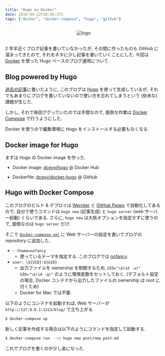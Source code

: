 ```yaml
---
title: "Hugo on Docker"
date: 2018-04-22T10:58:37Z
tags: ["docker", "docker-compose", "hugo", "github"]
---
```


<div style="text-align: center;">
  <img src="../../images/hugo.png" alt="logo">
</div>
<br>

2 年半近くブログ記事を書いていなかったが, その間に作ったものも GitHub に溜まってきたので, それをネタに少し記事を書いていくことにした.
今回は [Docker](https://www.docker.com/) を使った Hugo ベースのブログ運用について.

Blog powered by Hugo
--------------------

[過去の記事](/post/hugo_blog.md)に書いたように, このブログは [Hugo](https://gohugo.io/) を使って生成しているが, それでもあまりにブログを書いていないので使い方を忘れてしまうという (些末な) 課題が生じた.

しかし, それで毎回ググっていたのでは手間なので, 面倒な作業は [Docker Compose](https://docs.docker.com/compose/) で行うようにした.

Docker を使うので編集環境に Hugo をインストールする必要もなくなる.

Docker image for Hugo
---------------------

まずは Hugo の Docker image を作った.

- Docker image: [dceoy/hugo](https://hub.docker.com/r/dceoy/hugo/) @ Docker Hub

- Dockerfile: [dceoy/docker-hugo](https://github.com/dceoy/docker-hugo) @ GitHub

Hugo with Docker Compose
------------------------

このブログのビルド & デプロイは [Wercker](http://www.wercker.com/) と [GitHub Pages](https://pages.github.com/) で自動化してあるので, 自分で使うコマンドは `hugo new` (記事生成) と `hugo server` (web サーバー起動) くらいである.
さらに, `hugo new` は大抵オプションを指定せずに使うので, 面倒なのは `hugo server` だけ.

そこで [`docker-compose.yml`](https://github.com/dceoy/blog/blob/master/docker-compose.yml) に Web サーバーの設定を書いてブログの repository に追加した.

- `--theme=nofancy`
  - 使っているテーマを指定する. このブログでは [nofancy](https://github.com/dceoy/nofancy).
- `user: \${UID}:${GID}`
  - 出力ファイルを ownership を制御するため, `UID="\$(id -u)" GID="\$(id -g)"` のように環境変数をセットしておく.
    (デフォルト設定の場合, Docker コンテナから出力したファイルの ownership は root に付くため)
  - Docker for Mac では不要.

<script src="https://gist.github.com/dceoy/fe729a18f603b0875e6ae66498b7bd06.js"></script>

以下のようにコンテナを起動すれば, Web サーバーが `http://127.0.0.1:1313/blog/` で立ち上がる.

```sh
$ docker-compose up
```

新しく記事を作成する場合は以下のようにコマンドを指定して起動する.

```sh
$ docker-compose run --rm hugo new post/new_post.md
```

これでブログを書くのが少し楽になった.


<script>
  amzn_assoc_default_search_key = "docker";
</script>
